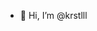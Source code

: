 - 👋 Hi, I’m @krstlll
<!---
krstlll/krstlll is a ✨ special ✨ repository because its `README.md` (this file) appears on your GitHub profile.
You can click the Preview link to take a look at your changes.
--->
